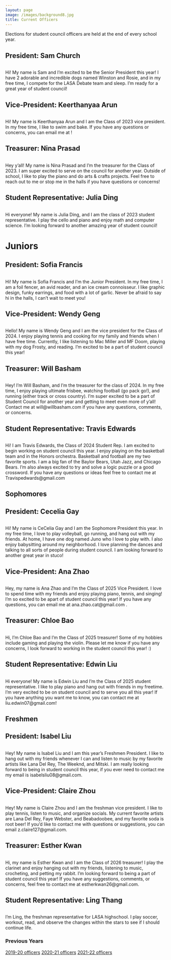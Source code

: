 ```yaml
---
layout: page
image: /images/background8.jpg
title: Current Officers
---
```

Elections for student council officers are held at the end of every school year.
## President: Sam Church
<figure style="width: 400px" class="align-center">
  <img src="{{ '/images/sam church photo.jpg' | absolute_url }}" alt="">
</figure>
Hi! My name is Sam and I’m excited to be the Senior President this year! I have 2 adorable and incredible dogs named Winston and Rosie, and in my free time, I compete for the LASA Debate team and sleep. I’m ready for a great year of student council!

## Vice-President: Keerthanyaa Arun
<figure style="width: 400px" class="align-center">
  <img src="{{ '/images/Keerthanyaa2.png' | absolute_url }}" alt="">
</figure>
Hi! My name is Keerthanyaa Arun and I am the Class of 2023 vice president. In my free time, I like to swim and bake. If you have any questions or concerns, you can email me at <keerthanyaa@gmail.com>!

## Treasurer: Nina Prasad
<figure style="width: 350px" class="align-center">
  <img src="{{ '/images/Nina Prasad.JPG' | absolute_url }}" alt="">
</figure>
Hey y’all! My name is Nina Prasad and I’m the treasurer for the Class of 2023. I am super excited to serve on the council for another year. Outside of school,  I like to play the piano and do arts & crafts projects. Feel free to reach out to me or stop me in the halls if you have questions or concerns!

## Student Representative: Julia Ding
<figure style="width: 400px" class="align-center">
  <img src="{{ '/images/Julia Ding S23.jpg' | absolute_url }}" alt="">
</figure>
Hi everyone! My name is Julia Ding, and I am the class of 2023 student representative. I play the cello and piano and enjoy math and computer science. I’m looking forward to another amazing year of student council!

# Juniors
## President: Sofia Francis
<figure style="width: 400px" class="align-center">
  <img src="{{ '/images/sofia_francis - 1.jpeg' | absolute_url }}" alt="">
</figure>
Hi! My name is Sofia Francis and I’m the Junior President. In my free time, I am a foil fencer, an avid reader, and an ice cream connoisseur. I like graphic design, funky earrings, and food with a lot of garlic. Never be afraid to say hi in the halls, I can’t wait to meet you!

## Vice-President: Wendy Geng
<figure style="width: 400px" class="align-center">
  <img src="{{ '/images/wendy.jpeg' | absolute_url }}" alt="">
</figure>
Hello! My name is Wendy Geng and I am the vice president for the Class of 2024. I enjoy playing tennis and cooking for my family and friends when I have free time. Currently, I like listening to Mac Miller and MF Doom, playing with my dog Frosty, and reading. I’m excited to be a part of student council this year!

## Treasurer: Will Basham
<figure style="width: 350px" class="align-center">
  <img src="{{ '/images/will2022.jpeg' | absolute_url }}" alt="">
</figure>
Hey! I’m Will Basham, and I’m the treasurer for the class of 2024. In my free time, I enjoy playing ultimate frisbee, watching football (go pack go!), and running (either track or cross country). I’m super excited to be a part of Student Council for another year and getting to meet even more of y’all! Contact me at will@willbasham.com if you have any questions, comments, or concerns. 

## Student Representative: Travis Edwards
<figure style="width: 400px" class="align-center">
  <img src="{{ '/images/travis2022.png' | absolute_url }}" alt="">
</figure>
Hi! I am Travis Edwards, the Class of 2024 Student Rep. I am excited to begin working on student council this year. I enjoy playing on the basketball team and in the Honors orchestra. Basketball and football are my two favorite sports. I am a big fan of the Baylor Bears, Utah Jazz, and Chicago Bears. I’m also always excited to try and solve a logic puzzle or a good crossword. If you have any questions or ideas feel free to contact me at Travispedwards@gmail.com

## Sophomores
## President: Cecelia Gay
<figure style="width: 400px" class="align-center">
  <img src="{{ '/images/cecelia2022.png' | absolute_url }}" alt="">
</figure>
Hi! My name is CeCelia Gay and I am the Sophomore President this year. In my free time, I love to play volleyball, go running, and hang out with my friends. At home, I have one dog named Juno who I love to play with. I also enjoy babysitting around my neighborhood. I love planning the dances and talking to all sorts of people during student council. I am looking forward to another great year in stuco!

## Vice-President: Ana Zhao
<figure style="width: 400px" class="align-center">
  <img src="{{ '/images/ana2022.jpeg' | absolute_url }}" alt="">
</figure>
Hey, my name is Ana Zhao and I’m the Class of 2025 Vice President. I love to spend time with my friends and enjoy playing piano, tennis, and singing! I’m so excited to be apart of student council this year! If you have any questions, you can email me at ana.zhao.cat@gmail.com .

## Treasurer: Chloe Bao
<figure style="width: 350px" class="align-center">
  <img src="{{ '/images/chloe2022.jpeg' | absolute_url }}" alt="">
</figure>
Hi, I’m Chloe Bao and I’m the Class of 2025 treasurer! Some of my hobbies include gaming and playing the violin. Please let me know if you have any concerns, I look forward to working in the student council this year! :)

## Student Representative: Edwin Liu
<figure style="width: 400px" class="align-center">
  <img src="{{ '/images/Edwin_Liu.jpeg' | absolute_url }}" alt="">
</figure>
Hi everyone! My name is Edwin Liu and I’m the Class of 2025 student representative. I like to play piano and hang out with friends in my freetime. I’m very excited to be on student council and to serve you all this year! If you have anything you want me to know, you can contact me at liu.edwin07@gmail.com!

## Freshmen
## President: Isabel Liu
<figure style="width: 400px" class="align-center">
  <img src="{{ '/images/isabelliu.jpeg' | absolute_url }}" alt="">
</figure>
Hey! My name is Isabel Liu and I am this year’s Freshmen President. I like to hang out with my friends whenever I can and listen to music by my favorite artists like Lana Del Rey, The Weeknd, and Mitski. I am really looking forward to being in student council this year, if you ever need to contact me my email is isabelsliu08@gmail.com.

## Vice-President: Claire Zhou
<figure style="width: 400px" class="align-center">
  <img src="{{ '/images/clairezhou.jpeg' | absolute_url }}" alt="">
</figure>
Hey! My name is Claire Zhou and I am the freshman vice president. I like to play tennis, listen to music, and organize socials. My current favorite artists are Lana Del Rey, Faye Webster, and Beabadoobee, and my favorite soda is root beer! If you’d like to contact me with questions or suggestions, you can email z.claire127@gmail.com.

## Treasurer: Esther Kwan
<figure style="width: 350px" class="align-center">
  <img src="{{ '/images/estherkwan.jpeg' | absolute_url }}" alt="">
</figure>
Hi, my name is Esther Kwan and I am the Class of 2026 treasurer! I play the clarinet and enjoy hanging out with my friends, listening to music, crocheting, and petting my rabbit. I’m looking forward to being a part of student council this year! If you have any suggestions, comments, or concerns, feel free to contact me at estherkwan26@gmail.com. 

## Student Representative: Ling Thang
<figure style="width: 400px" class="align-center">
  <img src="{{ '' | absolute_url }}" alt="">
</figure>
I’m Ling, the freshman representative for LASA highschool. I play soccer, workout, read, and observe the changes within the stars to see if I should continue life. 

### Previous Years
[2019-20 officers](https://lasastuco.com/Current-Officers/2019-20-Officers/)
[2020-21 officers](https://lasastuco.com/Current-Officers/2020-21-Officers/)
[2021-22 officers](https://lasastuco.com/Current-Officers/2021-22-Officers/)